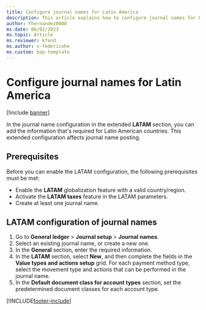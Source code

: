 ```yaml
---
title: Configure journal names for Latin America
description: This article explains how to configure journal names for Latin America.
author: Fhernandez0088
ms.date: 06/02/2023
ms.topic: Article
ms.reviewer: kfend
ms.author: v-federicohe 
ms.custom: bap-template
---
```


# Configure journal names for Latin America

[!include [banner](../includes/banner.md)]

In the journal name configuration in the extended **LATAM** section, you can add the information that's required for Latin American countries. This extended configuration affects journal name posting.

## Prerequisites

Before you can enable the LATAM configuration, the following prerequisites must be met:

- Enable the **LATAM** globalization feature with a valid country/region.
- Activate the **LATAM taxes** feature in the LATAM parameters.
- Create at least one journal name.

## LATAM configuration of journal names

1. Go to **General ledger** \> **Journal setup** \> **Journal names**.
2. Select an existing journal name, or create a new one.
3. In the **General** section, enter the required information.
4. In the **LATAM** section, select **New**, and then complete the fields in the **Value types and actions setup** grid. For each payment method type, select the movement type and actions that can be performed in the journal name.
5. In the **Default document class for account types** section, set the predetermined document classes for each account type.

[!INCLUDE[footer-include](../../includes/footer-banner.md)]
